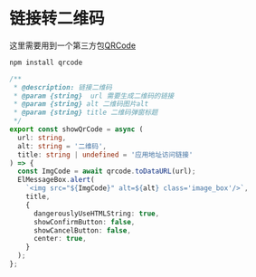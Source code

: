 # 链接转二维码

这里需要用到一个第三方包[QRCode](https://www.npmjs.com/package/qrcode)

```bash
npm install qrcode
```

```ts
/**
 * @description: 链接二维码
 * @param {string}  url 需要生成二维码的链接
 * @param {string} alt 二维码图片alt
 * @param {string} title 二维码弹窗标题
 */
export const showQrCode = async (
  url: string,
  alt: string = '二维码',
  title: string | undefined = '应用地址访问链接'
) => {
  const ImgCode = await qrcode.toDataURL(url);
  ElMessageBox.alert(
    `<img src="${ImgCode}" alt=${alt} class='image_box'/>`,
    title,
    {
      dangerouslyUseHTMLString: true,
      showConfirmButton: false,
      showCancelButton: false,
      center: true,
    }
  );
};
```

<script setup> 
import QRcode from "./5.QRCode/index.vue"
</script>
<QRcode/>
